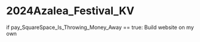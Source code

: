 # 2024Azalea_Festival_KV
if pay_SquareSpace_Is_Throwing_Money_Away == true:
    Build website on my own
